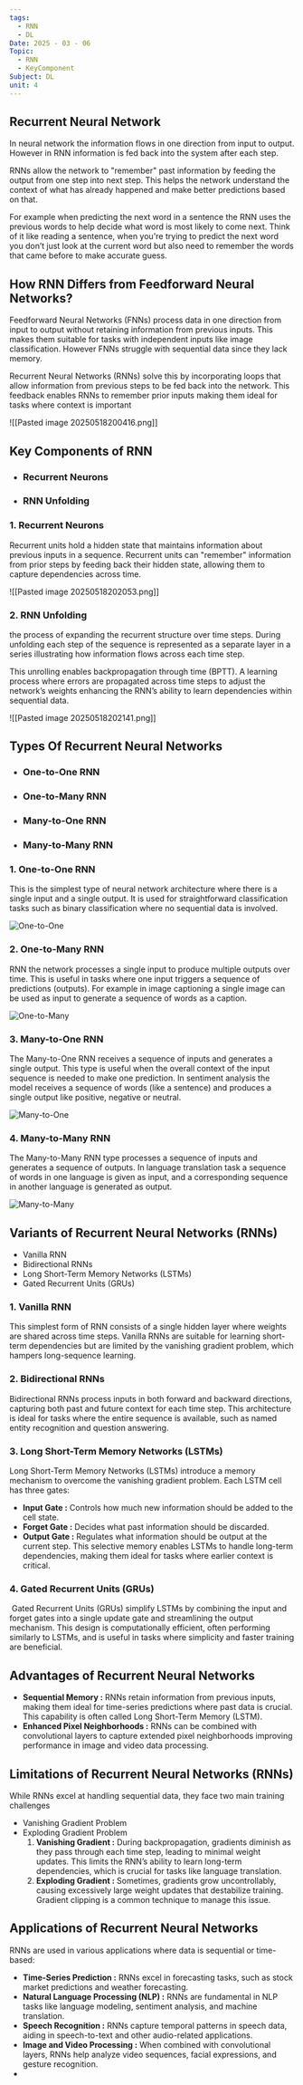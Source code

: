 ```yaml
---
tags:
  - RNN
  - DL
Date: 2025 - 03 - 06
Topic:
  - RNN
  - KeyComponent
Subject: DL
unit: 4
---
```

## Recurrent Neural Network

In neural network the information flows in one direction from input to output. However in RNN information is fed back into the system after each step. 

RNNs allow the network to "remember" past information by feeding the output from one step into next step. This helps the network understand the context of what has already happened and make better predictions based on that. 

For example 
	when predicting the next word in a sentence the RNN uses the previous words to help decide what word is most likely to come next.
	Think of it like reading a sentence, when you're trying to predict the next word you don’t just look at the current word but also need to remember the words that came before to make accurate guess.

## How RNN Differs from Feedforward Neural Networks?

Feedforward Neural Networks (FNNs) 
	process data in one direction from input to output without retaining information from previous inputs. This makes them suitable for tasks with independent inputs like image classification. However FNNs struggle with sequential data since they lack memory.

Recurrent Neural Networks (RNNs) 
	solve this by incorporating loops that allow information from previous steps to be fed back into the network. This feedback enables RNNs to remember prior inputs making them ideal for tasks where context is important

![[Pasted image 20250518200416.png]]

## Key Components of RNN

- ### Recurrent Neurons
- ### RNN Unfolding

### 1. Recurrent Neurons
Recurrent units hold a hidden state that maintains information about previous inputs in a sequence. Recurrent units can "remember" information from prior steps by feeding back their hidden state, allowing them to capture dependencies across time.

![[Pasted image 20250518202053.png]]
### 2. RNN Unfolding

the process of expanding the recurrent structure over time steps. During unfolding each step of the sequence is represented as a separate layer in a series illustrating how information flows across each time step.

This unrolling enables backpropagation through time (BPTT). A learning process where errors are propagated across time steps to adjust the network’s weights enhancing the RNN’s ability to learn dependencies within sequential data.

![[Pasted image 20250518202141.png]]

## Types Of Recurrent Neural Networks

- ### One-to-One RNN
- ### One-to-Many RNN
- ### Many-to-One RNN
- ### Many-to-Many RNN

### 1. One-to-One RNN
This is the simplest type of neural network architecture where there is a single input and a single output. It is used for straightforward classification tasks such as binary classification where no sequential data is involved.

![One-to-One](https://media.geeksforgeeks.org/wp-content/uploads/20231204131135/One-to-One-300.webp)

### 2. One-to-Many RNN
RNN the network processes a single input to produce multiple outputs over time. This is useful in tasks where one input triggers a sequence of predictions (outputs). 
	For example in image captioning a single image can be used as input to generate a sequence of words as a caption.

![One-to-Many](https://media.geeksforgeeks.org/wp-content/uploads/20231204131304/One-to-Many-300.webp)

### 3. Many-to-One RNN
The Many-to-One RNN receives a sequence of inputs and generates a single output. This type is useful when the overall context of the input sequence is needed to make one prediction. In sentiment analysis the model receives a sequence of words (like a sentence) and produces a single output like positive, negative or neutral.

![Many-to-One](https://media.geeksforgeeks.org/wp-content/uploads/20231204131355/Many-to-One-300.webp)

### 4. Many-to-Many RNN
The Many-to-Many RNN type processes a sequence of inputs and generates a sequence of outputs. In language translation task a sequence of words in one language is given as input, and a corresponding sequence in another language is generated as output.

![Many-to-Many](https://media.geeksforgeeks.org/wp-content/uploads/20231204131436/Many-to-Many-300.webp)

## Variants of Recurrent Neural Networks (RNNs)
- Vanilla RNN
- Bidirectional RNNs
- Long Short-Term Memory Networks (LSTMs)
- Gated Recurrent Units (GRUs)
### 1. Vanilla RNN
This simplest form of RNN consists of a single hidden layer where weights are shared across time steps. Vanilla RNNs are suitable for learning short-term dependencies but are limited by the vanishing gradient problem, which hampers long-sequence learning.

### 2. Bidirectional RNNs
Bidirectional RNNs process inputs in both forward and backward directions, capturing both past and future context for each time step. This architecture is ideal for tasks where the entire sequence is available, such as named entity recognition and question answering.

### 3. Long Short-Term Memory Networks (LSTMs)

Long Short-Term Memory Networks (LSTMs) introduce a memory mechanism to overcome the vanishing gradient problem. Each LSTM cell has three gates:

- **Input Gate :** Controls how much new information should be added to the cell state.
- **Forget Gate :** Decides what past information should be discarded.
- **Output Gate :** Regulates what information should be output at the current step. This selective memory enables LSTMs to handle long-term dependencies, making them ideal for tasks where earlier context is critical.

### 4. Gated Recurrent Units (GRUs)
 Gated Recurrent Units (GRUs) simplify LSTMs by combining the input and forget gates into a single update gate and streamlining the output mechanism. This design is computationally efficient, often performing similarly to LSTMs, and is useful in tasks where simplicity and faster training are beneficial.

## Advantages of Recurrent Neural Networks

- **Sequential Memory :** RNNs retain information from previous inputs, making them ideal for time-series predictions where past data is crucial. This capability is often called Long Short-Term Memory (LSTM).
- **Enhanced Pixel Neighborhoods :** RNNs can be combined with convolutional layers to capture extended pixel neighborhoods improving performance in image and video data processing.

## Limitations of Recurrent Neural Networks (RNNs)

While RNNs excel at handling sequential data, they face two main training challenges
- Vanishing Gradient Problem
- Exploding Gradient Problem
	1. **Vanishing Gradient :** During backpropagation, gradients diminish as they pass through each time step, leading to minimal weight updates. This limits the RNN’s ability to learn long-term dependencies, which is crucial for tasks like language translation.
	2. **Exploding Gradient :** Sometimes, gradients grow uncontrollably, causing excessively large weight updates that destabilize training. Gradient clipping is a common technique to manage this issue.

## Applications of Recurrent Neural Networks

RNNs are used in various applications where data is sequential or time-based:

- **Time-Series Prediction :** RNNs excel in forecasting tasks, such as stock market predictions and weather forecasting.
- **Natural Language Processing (NLP) :** RNNs are fundamental in NLP tasks like language modeling, sentiment analysis, and machine translation.
- **Speech Recognition :** RNNs capture temporal patterns in speech data, aiding in speech-to-text and other audio-related applications.
- **Image and Video Processing :** When combined with convolutional layers, RNNs help analyze video sequences, facial expressions, and gesture recognition.
- 